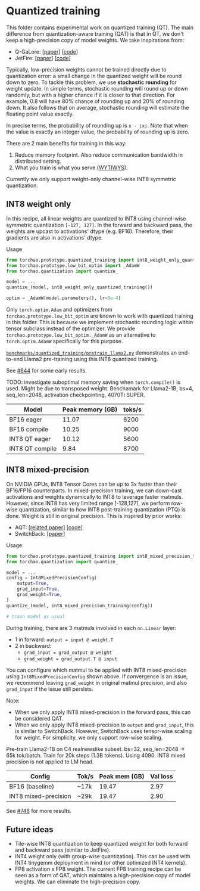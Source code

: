 # Quantized training

This folder contains experimental work on quantized training (QT). The main difference from quantization-aware training (QAT) is that in QT, we don't keep a high-precision copy of model weights. We take inspirations from:
- Q-GaLore: [[paper](https://arxiv.org/abs/2407.08296)] [[code](https://github.com/VITA-Group/Q-GaLore)]
- JetFire: [[paper](https://arxiv.org/abs/2403.12422)] [[code](https://github.com/thu-ml/Jetfire-INT8Training)]

Typically, low-precision weights cannot be trained directly due to quantization error: a small change in the quantized weight will be round down to zero. To tackle this problem, we use **stochastic rounding** for weight update. In simple terms, stochastic rounding will round up or down randomly, but with a higher chance if it is closer to that direction. For example, 0.8 will have 80% chance of rounding up and 20% of rounding down. It also follows that on average, stochastic rounding will estimate the floating point value exactly.

In precise terms, the probability of rounding up is `x - ⌊x⌋`. Note that when the value is exactly an integer value, the probability of rounding up is zero.

There are 2 main benefits for training in this way:
1. Reduce memory footprint. Also reduce communication bandwidth in distributed setting.
2. What you train is what you serve ([WYTIWYS](https://github.com/google/aqt?tab=readme-ov-file#features)).

Currently we only support weight-only channel-wise INT8 symmetric quantization.

## INT8 weight only

In this recipe, all linear weights are quantized to INT8 using channel-wise symmetric quantization `[-127, 127]`. In the forward and backward pass, the weights are upcast to activations' dtype (e.g. BF16). Therefore, their gradients are also in activations' dtype.

Usage

```python
from torchao.prototype.quantized_training import int8_weight_only_quantized_training
from torchao.prototype.low_bit_optim import _AdamW
from torchao.quantization import quantize_

model = ...
quantize_(model, int8_weight_only_quantized_training())

optim = _AdamW(model.parameters(), lr=3e-4)
```

Only `torch.optim.Adam` and optimizers from `torchao.prototype.low_bit_optim` are known to work with quantized training in this folder. This is because we implement stochastic rounding logic within tensor subclass instead of the optimizer. We provide `torchao.prototype.low_bit_optim._AdamW` as an alternative to `torch.optim.AdamW` specifically for this purpose.

[`benchmarks/quantized_training/pretrain_llama2.py`](../../../benchmarks/quantized_training/pretrain_llama2.py) demonstrates an end-to-end Llama2 pre-training using this INT8 quantized training.

See [#644](https://github.com/pytorch/ao/pull/644) for some early results.

TODO: investigate suboptimal memory saving when `torch.compile()` is used. Might be due to transposed weight. Benchamark for Llama2-1B, bs=4, seq_len=2048, activation checkpointing, 4070Ti SUPER.

Model           | Peak memory (GB) | toks/s
----------------|------------------|-------
BF16 eager      | 11.07            | 6200
BF16 compile    | 10.25            | 9000
INT8 QT eager   | 10.12            | 5600
INT8 QT compile |  9.84            | 8700

## INT8 mixed-precision

On NVIDIA GPUs, INT8 Tensor Cores can be up to 3x faster than their BF16/FP16 counterparts. In mixed-precision training, we can down-cast activations and weights dynamically to INT8 to leverage faster matmuls. However, since INT8 has very limited range [-128,127], we perform row-wise quantization, similar to how INT8 post-training quantization (PTQ) is done. Weight is still in original precision. This is inspired by prior works:

- AQT: [[related paper](https://arxiv.org/abs/2105.03536)] [[code](https://github.com/google/aqt)]
- SwitchBack: [[paper](https://arxiv.org/abs/2304.13013)]

Usage

```python
from torchao.prototype.quantized_training import int8_mixed_precision_training, Int8MixedPrecisionConfig
from torchao.quantization import quantize_

model = ...
config = Int8MixedPrecisionConfig(
    output=True,
    grad_input=True,
    grad_weight=True,
)
quantize_(model, int8_mixed_precision_training(config))

# train model as usual
```

During training, there are 3 matmuls involved in each `nn.Linear` layer:
- 1 in forward: `output = input @ weight.T`
- 2 in backward:
  - `grad_input = grad_output @ weight`
  - `grad_weight = grad_output.T @ input`

You can configure which matmul to be applied with INT8 mixed-precision using `Int8MixedPrecisionConfig` shown above. If convergence is an issue, we recommend leaving `grad_weight` in original matmul precision, and also `grad_input` if the issue still persists.

Note:
- When we only apply INT8 mixed-precision in the forward pass, this can be considered QAT.
- When we only apply INT8 mixed-precision to `output` and `grad_input`, this is similar to SwitchBack. However, SwitchBack uses tensor-wise scaling for weight. For simplicity, we only support row-wise scaling.

Pre-train Llama2-1B on C4 realnewslike subset. bs=32, seq_len=2048 -> 65k tok/batch. Train for 20k steps (1.3B tokens). Using 4090. INT8 mixed precision is not applied to LM head.

Config               | Tok/s | Peak mem (GB) | Val loss
---------------------|-------|---------------|---------
BF16 (baseline)      | ~17k  | 19.47         | 2.97
INT8 mixed-precision | ~29k  | 19.47         | 2.90

See [#748](https://github.com/pytorch/ao/pull/748) for more results.

## Future ideas

- Tile-wise INT8 quantization to keep quantized weight for both forward and backward pass (similar to JetFire).
- INT4 weight only (with group-wise quantization). This can be used with INT4 tinygemm deployment in mind (or other optimized INT4 kernels).
- FP8 activation x FP8 weight. The current FP8 training recipe can be seen as a form of QAT, which maintains a high-precision copy of model weights. We can eliminate the high-precision copy.
